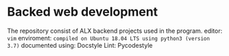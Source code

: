 # Backed web development
The repository consist of ALX backend projects used in the program.
editor: `vim`
enviroment: `compiled on Ubuntu 18.04 LTS using python3 (version 3.7)`
documented using: Docstyle
Lint: Pycodestyle

